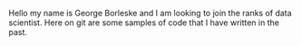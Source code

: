 Hello my name is George Borleske and I am looking to join the ranks of data scientist. Here on git are some samples of code that I have written in the past.
